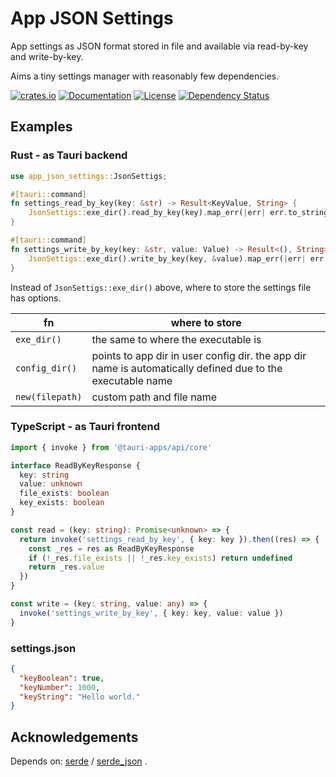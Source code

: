# App JSON Settings

App settings as JSON format stored in file and available via read-by-key and write-by-key.

Aims a tiny settings manager with reasonably few dependencies.

[![crates.io](https://img.shields.io/crates/v/app-json-settings?label=latest)](https://crates.io/crates/app-json-settings)
[![Documentation](https://docs.rs/app-json-settings/badge.svg?version=latest)](https://docs.rs/app-json-settings/latest)
[![License](https://img.shields.io/github/license/nabbisen/app-json-settings-rs)](https://github.com/nabbisen/app-json-settings-rs/blob/main/LICENSE)
[![Dependency Status](https://deps.rs/crate/app-json-settings/latest/status.svg)](https://deps.rs/crate/app-json-settings)

## Examples

### Rust - as Tauri backend

```rust
use app_json_settings::JsonSettigs;

#[tauri::command]
fn settings_read_by_key(key: &str) -> Result<KeyValue, String> {
    JsonSettigs::exe_dir().read_by_key(key).map_err(|err| err.to_string())
}

#[tauri::command]
fn settings_write_by_key(key: &str, value: Value) -> Result<(), String> {
    JsonSettigs::exe_dir().write_by_key(key, &value).map_err(|err| err.to_string())
}
```

Instead of `JsonSettigs::exe_dir()` above, where to store the settings file has options.

| fn | where to store |
| -- | -------------- |
| `exe_dir()` | the same to where the executable is |
| `config_dir()` | points to app dir in user config dir. the app dir name is automatically defined due to the executable name |
| `new(filepath)` | custom path and file name |

### TypeScript - as Tauri frontend

```ts
import { invoke } from '@tauri-apps/api/core'

interface ReadByKeyResponse {
  key: string
  value: unknown
  file_exists: boolean
  key_exists: boolean
}

const read = (key: string): Promise<unknown> => {
  return invoke('settings_read_by_key', { key: key }).then((res) => {
    const _res = res as ReadByKeyResponse
    if (!_res.file_exists || !_res.key_exists) return undefined
    return _res.value
  })
}

const write = (key: string, value: any) => {
  invoke('settings_write_by_key', { key: key, value: value })
}
```

### settings.json

```json
{
  "keyBoolean": true,
  "keyNumber": 1000,
  "keyString": "Hello world."
}
```

## Acknowledgements

Depends on: [serde](https://serde.rs/) / [serde_json](https://github.com/serde-rs/json) .
